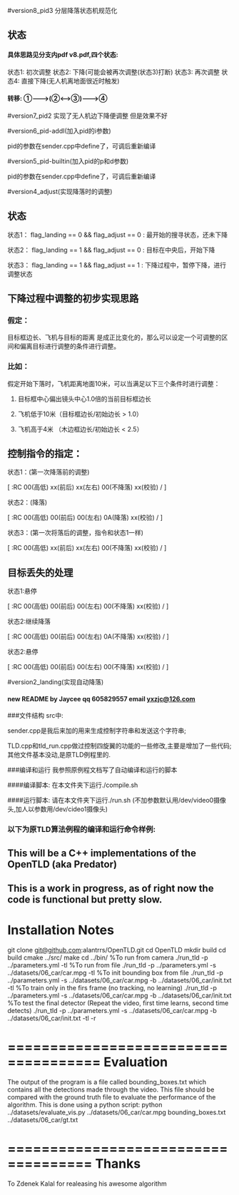 #version8_pid3 分层降落状态机规范化
## 状态
#### 具体思路见分支内pdf v8.pdf,四个状态:
状态1: 初次调整
状态2: 下降(可能会被再次调整(状态3)打断)
状态3: 再次调整
状态4: 直接下降(无人机离地面很近时触发)
#### 转移: ①--->(②<-->③)--->④

#version7_pid2 实现了无人机边下降便调整
但是效果不好


#version6_pid-addI(加入pid的i参数)

pid的参数在sender.cpp中define了，可调后重新编译

#version5_pid-builtin(加入pid的p和d参数)

pid的参数在sender.cpp中define了，可调后重新编译


#version4_adjust(实现降落时的调整)
## 状态
状态1： flag_landing == 0 && flag_adjust == 0 : 最开始的搜寻状态，还未下降

状态2： flag_landing == 1 && flag_adjust == 0 : 目标在中央后，开始下降

状态3： flag_landing == 1 && flag_adjust == 1 : 下降过程中，暂停下降，进行调整状态

## 下降过程中调整的初步实现思路

### 假定：
目标框边长、飞机与目标的距离 是成正比变化的，那么可以设定一个可调整的区间和偏离目标进行调整的条件进行调整。

### 比如：
假定开始下落时，飞机距离地面10米，可以当满足以下三个条件时进行调整：

1. 目标框中心偏出镜头中心1.0倍的当前目标框边长

2. 飞机低于10米（目标框边长/初始边长 > 1.0）

3. 飞机高于4米 （木边框边长/初始边长 < 2.5）

## 控制指令的指定：

状态1：(第一次降落前的调整)

[ :RC 00(高低) xx(前后) xx(左右) 00(不降落) xx(校验) / ] 

状态2：(降落)

[ :RC 00(高低) 00(前后) 00(左右) 0A(降落) xx(校验) / ] 

状态3：(第一次将落后的调整，指令和状态1一样)

[ :RC 00(高低) xx(前后) xx(左右) 00(不降落) xx(校验) / ] 

## 目标丢失的处理

状态1:悬停

[ :RC 00(高低) 00(前后) 00(左右) 00(不降落) xx(校验) / ] 

状态2:继续降落

[ :RC 00(高低) 00(前后) 00(左右) 0A(不降落) xx(校验) / ] 

状态2:悬停

[ :RC 00(高低) 00(前后) 00(左右) 00(不降落) xx(校验) / ] 


#version2_landing(实现自动降落)
#### new README by Jaycee qq 605829557 email yxzjc@126.com

###文件结构
src中:

sender.cpp是我后来加的用来生成控制字符串和发送这个字符串;

TLD.cpp和tld_run.cpp做过控制四旋翼的功能的一些修改,主要是增加了一些代码;
其他文件基本没动,是原TLD例程里的.

###编译和运行
我参照原例程文档写了自动编译和运行的脚本

####编译脚本:
在本文件夹下运行./compile.sh

####运行脚本:
请在本文件夹下运行./run.sh
(不加参数默认用/dev/video0摄像头,加人以参数用/dev/cideo1摄像头)


### 以下为原TLD算法例程的编译和运行命令样例:
This will be a C++ implementations of the OpenTLD (aka Predator)
----------------------------------------------------------------------------
This is a work in progress, as of right now the code is functional but pretty slow.
----------------------------------------------------------------------------
Installation Notes
=====================================

git clone git@github.com:alantrrs/OpenTLD.git
cd OpenTLD
mkdir build
cd build
cmake ../src/
make
cd ../bin/
%To run from camera
./run_tld -p ../parameters.yml -tl
%To run from file
./run_tld -p ../parameters.yml -s ../datasets/06_car/car.mpg -tl
%To init bounding box from file
./run_tld -p ../parameters.yml -s ../datasets/06_car/car.mpg -b ../datasets/06_car/init.txt -tl
%To train only in the firs frame (no tracking, no learning)
./run_tld -p ../parameters.yml -s ../datasets/06_car/car.mpg -b ../datasets/06_car/init.txt 
%To test the final detector (Repeat the video, first time learns, second time detects)
./run_tld -p ../parameters.yml -s ../datasets/06_car/car.mpg -b ../datasets/06_car/init.txt -tl -r

=====================================
Evaluation
=====================================

The output of the program is a file called bounding_boxes.txt which contains all the detections made through the video. This file should be compared with the ground truth file to evaluate the performance of the algorithm. This is done using a python script:
python ../datasets/evaluate_vis.py ../datasets/06_car/car.mpg bounding_boxes.txt ../datasets/06_car/gt.txt

====================================
Thanks
====================================

To Zdenek Kalal for realeasing his awesome algorithm

